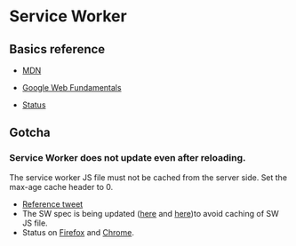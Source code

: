 # Service Worker


## Basics reference

* [MDN](https://developer.mozilla.org/en/docs/Web/API/Service_Worker_API)

* [Google Web Fundamentals](https://developers.google.com/web/fundamentals/getting-started/primers/service-workers)

* [Status](https://jakearchibald.github.io/isserviceworkerready/)



## Gotcha

### Service Worker does not update even after reloading.

The service worker JS file must not be cached from the server side. Set the max-age cache header to 0.

* [Reference tweet](https://twitter.com/steveworkman/status/882957222120235008)
* The SW spec is being updated ([here](https://github.com/w3c/ServiceWorker/issues/893) and [here](https://github.com/w3c/ServiceWorker/issues/1104))to avoid caching of SW JS file.
* Status on [Firefox](https://bugzilla.mozilla.org/show_bug.cgi?id=1290944#c65) and [Chrome](https://bugs.chromium.org/p/chromium/issues/detail?id=675540).
